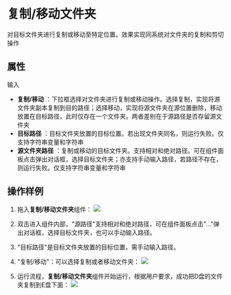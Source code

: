# 复制/移动文件夹

对目标文件夹进行复制或移动至特定位置。效果实现同系统对文件夹的复制和剪切操作

## 属性

输入


- **复制/移动** ：下拉框选择对文件夹进行复制或移动操作。选择复制，实现将源文件夹副本复制到目的路径；选择移动，实现将源文件夹在源位置删除，移动放置在目标路径，此时仅存在一个文件夹。两者差别在于源路径是否存留源文件夹
- **目标路径** ：目标文件夹放置的目标位置。若出现文件夹同名，则运行失败。仅支持字符串变量和字符串
- **源文件夹路径** ：复制或移动的目标文件夹。支持相对和绝对路径。可在组件面板点击弹出对话框，选择目标文件夹；亦支持手动输入路径，若路径不存在，则运行失败。仅支持字符串变量和字符串
## 操作样例
1. 拖入**复制/移动文件夹**组件：
![](https://docimages.blob.core.chinacloudapi.cn/images/Activities/moveFolder.png)

2. 双击进入组件内部，"源路径"支持相对和绝对路径，可在组件面板点击"..."弹出对话框，选择目标文件夹，也可以手动输入路径。

3. "目标路径"是目标文件夹放置的目标位置，需手动输入路径。

4. "复制/移动"：可以选择复制或者移动文件夹：
![](https://docimages.blob.core.chinacloudapi.cn/images/Activities/moveFolder-1.png)

5. 运行流程，**复制/移动文件夹**组件开始运行，根据用户要求，成功把D盘的文件夹复制到E盘下面：
![](https://docimages.blob.core.chinacloudapi.cn/images/Activities/moveFolder-2.png)


